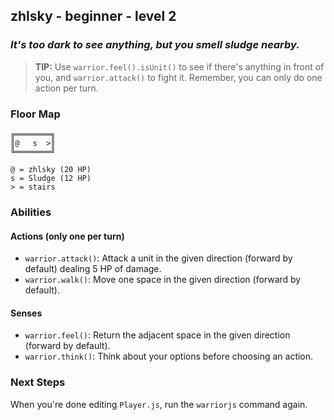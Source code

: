 ## zhlsky - beginner - level 2

### _It's too dark to see anything, but you smell sludge nearby._

> **TIP:** Use `warrior.feel().isUnit()` to see if there's anything in front of you, and `warrior.attack()` to fight it. Remember, you can only do one action per turn.


### Floor Map

```
╔════════╗
║@   s  >║
╚════════╝

@ = zhlsky (20 HP)
s = Sludge (12 HP)
> = stairs
```

### Abilities

#### Actions (only one per turn)

* `warrior.attack()`: Attack a unit in the given direction (forward by default) dealing 5 HP of damage.
* `warrior.walk()`: Move one space in the given direction (forward by default).

#### Senses

* `warrior.feel()`: Return the adjacent space in the given direction (forward by default).
* `warrior.think()`: Think about your options before choosing an action.

### Next Steps

When you're done editing `Player.js`, run the `warriorjs` command again.
